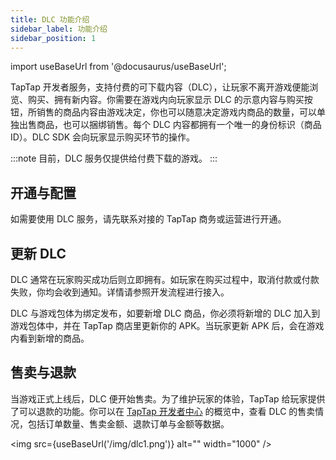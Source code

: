 ```yaml
---
title: DLC 功能介绍
sidebar_label: 功能介绍
sidebar_position: 1
---
```


import useBaseUrl from '@docusaurus/useBaseUrl';


TapTap 开发者服务，支持付费的可下载内容（DLC），让玩家不离开游戏便能浏览、购买、拥有新内容。你需要在游戏内向玩家显示 DLC 的示意内容与购买按钮，所销售的商品内容由游戏决定，你也可以随意决定游戏内商品的数量，可以单独出售商品，也可以捆绑销售。每个 DLC 内容都拥有一个唯一的身份标识（商品 ID）。DLC SDK 会向玩家显示购买环节的操作。

:::note
目前，DLC 服务仅提供给付费下载的游戏。
:::

## 开通与配置

如需要使用 DLC 服务，请先联系对接的 TapTap 商务或运营进行开通。

## 更新 DLC

DLC 通常在玩家购买成功后则立即拥有。如玩家在购买过程中，取消付款或付款失败，你均会收到通知。详情请参照开发流程进行接入。

DLC 与游戏包体为绑定发布，如要新增 DLC 商品，你必须将新增的 DLC 加入到游戏包体中，并在 TapTap 商店里更新你的 APK。当玩家更新 APK 后，会在游戏内看到新增的商品。

## 售卖与退款

当游戏正式上线后，DLC 便开始售卖。为了维护玩家的体验，TapTap 给玩家提供了可以退款的功能。你可以在 [TapTap 开发者中心](https://developer.taptap.com/) 的概览中，查看 DLC 的售卖情况，包括订单数量、售卖金额、退款订单与金额等数据。

<img src={useBaseUrl('/img/dlc1.png')} alt="" width="1000" />

